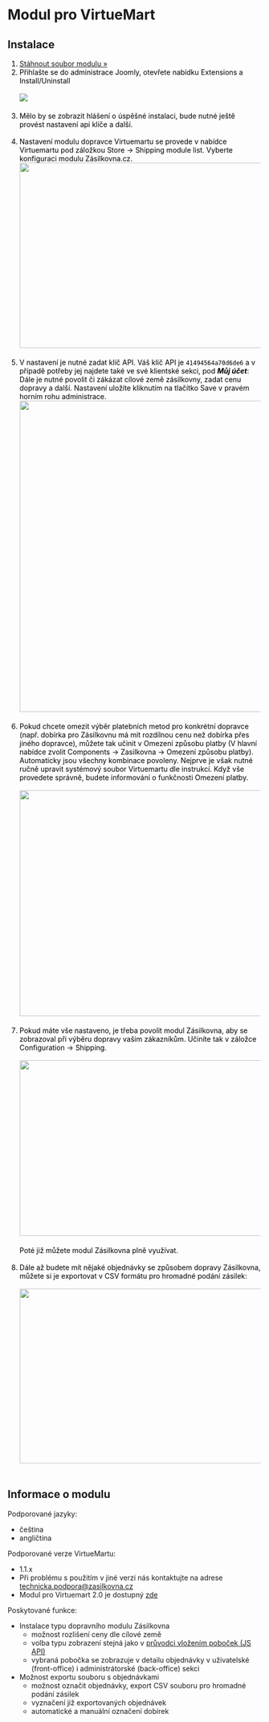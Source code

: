 <h1>Modul pro VirtueMart</h1>
<h2>Instalace</h2>
<ol style="color: black; ">
  <li><a href="https://github.com/Zasilkovna/virtuemart1/raw/master/releases/zasilkovna-virtuemart-latest.zip">Stáhnout soubor modulu »</a></li>
  <li>
    Přihlašte se do administrace Joomly, otevřete nabídku Extensions a Install/Uninstall<br><br>
    <a href="https://cloud.githubusercontent.com/assets/13521096/8906978/2a65f8b6-3473-11e5-8ab2-7e25664329b6.jpg"><img src="https://cloud.githubusercontent.com/assets/13521096/8906978/2a65f8b6-3473-11e5-8ab2-7e25664329b6.jpg"></a><br><br>
  </li>
  <li>
    Mělo by se zobrazit hlášení o úspěšné instalaci, bude nutné ještě provést nastavení api klíče a další.<br><br>    
  </li>
  <li>
    Nastavení modulu dopravce Virtuemartu se provede v nabídce Virtuemartu pod záložkou Store -> Shipping module list. Vyberte konfiguraci modulu Zásilkovna.cz.<br>
    <a href="https://cloud.githubusercontent.com/assets/13521096/8906979/2a66eeba-3473-11e5-8228-9ac978d0b26c.jpg"><img width=600 height=369 src="https://cloud.githubusercontent.com/assets/13521096/8906979/2a66eeba-3473-11e5-8228-9ac978d0b26c.jpg"></a><br><br>
  </li>
  <li>
    V nastavení je nutné zadat klíč API. Váš klíč API je <code>41494564a70d6de6</code> a v případě potřeby jej najdete také ve své klientské sekci, pod <strong><em>Můj účet</em></strong>:<br> Dále je nutné povolit či zákázat cílové země zásilkovny, zadat cenu dopravy a další.  Nastavení uložíte kliknutím na tlačítko Save v pravém horním rohu administrace.<br>
    <a href="https://cloud.githubusercontent.com/assets/13521096/8906981/2a67eb3a-3473-11e5-8ece-0fb1c05a66aa.jpg"><img width=600 height=620 src="https://cloud.githubusercontent.com/assets/13521096/8906981/2a67eb3a-3473-11e5-8ece-0fb1c05a66aa.jpg"></a><br><br>
  </li>
  <li>
    Pokud chcete omezit výběr platebních metod pro konkrétní dopravce (např. dobírka pro Zásilkovnu má mít rozdílnou cenu než dobírka přes jiného dopravce), můžete tak učinit v Omezení způsobu platby (V hlavní nabídce zvolit Components -> Zasilkovna -> Omezení způsobu platby). Automaticky jsou všechny kombinace povoleny. Nejprve je však nutné ručně upravit systémový soubor Virtuemartu dle instrukcí. Když vše provedete správně, budete informování o funkčnosti Omezení platby.<br><br>
    <a href="https://cloud.githubusercontent.com/assets/13521096/8906980/2a677da8-3473-11e5-8557-9fccac29adf0.jpg"><img width=600 height=450 src="https://cloud.githubusercontent.com/assets/13521096/8906980/2a677da8-3473-11e5-8557-9fccac29adf0.jpg"></a><br></a><br>    
  </li>
  <li>
    Pokud máte vše nastaveno, je třeba povolit modul Zásilkovna, aby se zobrazoval při výběru dopravy vašim zákazníkům. Učiníte tak v záložce Configuration -> Shipping.<br><br>
    <a href="https://cloud.githubusercontent.com/assets/13521096/8906976/2a646ab4-3473-11e5-8da2-40da54a1354e.jpg"><img width=600 height=350 src="https://cloud.githubusercontent.com/assets/13521096/8906976/2a646ab4-3473-11e5-8da2-40da54a1354e.jpg"></a><br><br>
    Poté již můžete modul Zásilkovna plně využívat.<br><br>
  </li>  
  <li>
    Dále až budete mít nějaké objednávky se způsobem dopravy Zásilkovna, můžete si je exportovat v CSV formátu pro hromadné podání zásilek:<br><br>
    <a href="https://cloud.githubusercontent.com/assets/13521096/8906977/2a65c45e-3473-11e5-9579-dd1cd0e47f48.jpg"><img width=600 height=348 src="https://cloud.githubusercontent.com/assets/13521096/8906977/2a65c45e-3473-11e5-9579-dd1cd0e47f48.jpg"></a><br><br>
  </li>
</ol>
<h2>Informace o modulu</h2>
<p>Podporované jazyky:</p>
<ul>
<li>čeština</li>
<li>angličtina</li>
</ul>
<p>Podporované verze VirtueMartu:</p>
<ul>
  <li>1.1.x</li>
  <li>Při problému s použitím v jiné verzi nás kontaktujte na adrese <a href="mailto:technicka.podpora@zasilkovna.cz">technicka.podpora@zasilkovna.cz</a></li>
  <li>Modul pro Virtuemart 2.0 je dostupný <a href="http://www.zasilkovna.cz/virtuemart2">zde</a></li>
</ul>
<p>Poskytované funkce:</p>
<ul>
  <li>Instalace typu dopravního modulu Zásilkovna
    <ul>
      <li>možnost rozlišení ceny dle cílové země</li>
      <li>volba typu zobrazení stejná jako v <a href="http://www.zasilkovna.cz/pristup-k-pobockam/pruvodce">průvodci vložením poboček (JS API)</a></li>
      <li>vybraná pobočka se zobrazuje v detailu objednávky v uživatelské (front-office) i administrátorské (back-office) sekci</li>
    </ul>
  </li>
  <li>Možnost exportu souboru s objednávkami
    <ul>
      <li>možnost označit objednávky, export CSV souboru pro hromadné podání zásilek</li>
      <li>vyznačení již exportovaných objednávek</li>
      <li>automatické a manuální označení dobírek</li>
    </ul>
  </li>
</ul>
